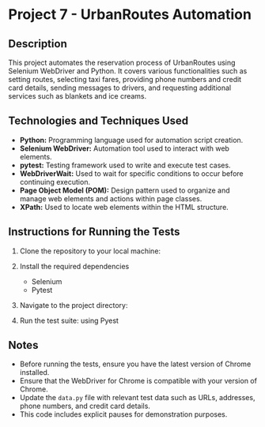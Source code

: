 # Project 7 - UrbanRoutes Automation

## Description
This project automates the reservation process of UrbanRoutes using Selenium WebDriver and Python.
It covers various functionalities such as setting routes, selecting taxi fares, providing phone numbers
and credit card details, sending messages to drivers, and requesting additional services such as blankets
and ice creams.

## Technologies and Techniques Used
- **Python:** Programming language used for automation script creation.
- **Selenium WebDriver:** Automation tool used to interact with web elements.
- **pytest:** Testing framework used to write and execute test cases.
- **WebDriverWait:** Used to wait for specific conditions to occur before continuing execution.
- **Page Object Model (POM):** Design pattern used to organize and manage web elements and actions within page classes.
- **XPath:** Used to locate web elements within the HTML structure.

## Instructions for Running the Tests
1. Clone the repository to your local machine:

2. Install the required dependencies
    -  Selenium
    - Pytest

3. Navigate to the project directory:

4. Run the test suite:
    using Pyest

## Notes
- Before running the tests, ensure you have the latest version of Chrome installed.
- Ensure that the WebDriver for Chrome is compatible with your version of Chrome.
- Update the `data.py` file with relevant test data such as URLs, addresses, phone numbers, and credit card details.
- This code includes explicit pauses for demonstration purposes.
